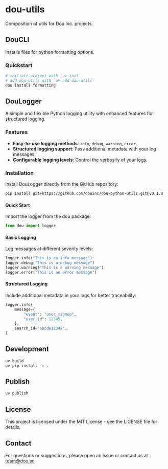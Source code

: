 # dou-utils

Composition of utils for Dou Inc. projects.

## DouCLI

Installs files for python formatting options.

### Quickstart

```bash
# initiate project with `uv init`
# add dou-utils with `uv add dou-utils`
dou install formatting
```

## DouLogger

A simple and flexible Python logging utility with enhanced features for structured logging.

### Features

- **Easy-to-use logging methods**: `info`, `debug`, `warning`, `error`.
- **Structured logging support**: Pass additional metadata with your log messages.
- **Configurable logging levels**: Control the verbosity of your logs.

### Installation

Install DouLogger directly from the GitHub repository:

```bash
pip install git+https://github.com/douinc/dou-python-utils.git@v0.1.0
```

#### Quick Start

Import the logger from the dou package:

```python
from dou import logger
```

#### Basic Logging

Log messages at different severity levels:

```python
logger.info("This is an info message")
logger.debug("This is a debug message")
logger.warning("This is a warning message")
logger.error("This is an error message")
```

#### Structured Logging

Include additional metadata in your logs for better traceability:

```python
logger.info(
    message={
        "event": "user_signup",
        "user_id": 12345,
    },
    search_id="abcde12345",
)
```

## Development

```bash
uv build
uv pip install -e .
```

## Publish

```bash
uv publish
```

## License

This project is licensed under the MIT License - see the LICENSE file for details.

## Contact

For questions or suggestions, please open an issue or contact us at team@dou.so

